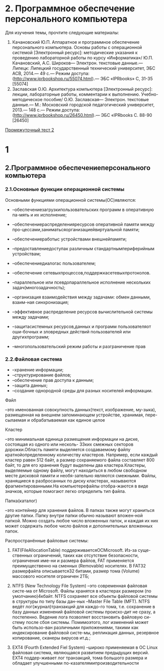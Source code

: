 # 2. Программное обеспечение персонального компьютера
Для изучения темы, прочтите следующие материалы:

1. Качановский Ю.П. Аппаратное и программное обеспечение персонального компьютера. Основы работы с операционной системой [Электронный ресурс]: методические указания к проведению лабораторной работы по курсу «Информатика»/ Ю.П. Качановский, А.С. Широков— Электрон. текстовые данные.— Липецк: Липецкий государственный технический университет, ЭБС АСВ, 2014.— 49 c.— Режим доступа: (http://www.iprbookshop.ru/55074.html).— ЭБС «IPRbooks» С, 31-35 [55074]
2. Заславская О.Ю. Архитектура компьютера [Электронный ресурс]: лекции, лабораторные работы, комментарии к выполнению. Учебно-методическое пособие/ О.Ю. Заславская— Электрон. текстовые данные.— М.: Московский городской педагогический университет, 2013.— 148 c.— Режим доступа: (http://www.iprbookshop.ru/26450.html).— ЭБС «IPRbooks С. 88-90 [26450]

 [Промежуточный тест 2](https://edu.rosdistant.ru/mod/quiz/view.php?id=32255)
 
 # 1
 ## 2.Программное обеспечениеперсонального компьютера
 
 ### 2.1.Основные функции операционной системы
 
 Основными функциями операционной системы(ОС)являются:
*   –обеспечениезагрузкипользовательских программ в оперативную па-мять и их исполнение;
*   –обеспечениераспределенияресурсов оперативной памяти между про-цессами,заниматьсяорганизациейвиртуальной памяти;
*   –обеспечениеработыс устройствами внешнейпамяти;
*   –предоставлениедоступак  различным стандартнымпериферийным устройствам;
*   –обеспечениедиалогас пользователем;
*   –обеспечение
сетевыхпроцессов,поддержкасетевыхпротоколов.

* –параллельное или псевдопараллельное исполнение нескольких задач(многозадачность);
* –организация взаимодействия между задачами: обмен данными, взаим-ная синхронизация;
* –эффективное распределение ресурсов вычислительной системы между задачами;
* –защитасистемных ресурсов,данных и программ пользователяот оши-бочных и зловредных действий пользователей или другихпрограмм;
* –многопользовательский режим работы и разграничение прав

### 2.2.Файловая система

* –хранение информации;
* –структурирование файлов;
* –обеспечение прав доступа к данным;
* –защита данных;
* –создание однородной среды для разных носителей информации.

Файл

–это именованная совокупность данных(текст, изображение, му-зыка), размещенная на внешнем запоминающем устройстве, хранимая, пере-сылаемая и обрабатываемая как единое целое

Кластер

–это минимальная единица размещения информации на диске, состоящая из одного или несколь-
33ких  смежных  секторов  дорожки.Область памяти  выделяется  создаваемому файлу кратнойопределенному количеству кластеров. Например, если каждый кластер равен 512 байт, а размер сохраняемого файла составляет 800 байт, то для его хранения будут выделены два кластера.Кластеры, выделяемые одному файлу, могут находиться в любом свободном месте дисковой памяти и необя-зательно являются смежными. Файлы, хранящиеся в разбросанных по диску кластерах, называются фрагментированными.На компьютерефайлы отобра-жаются в виде значков, которые помогают легко определить тип файла.

Папка(каталог)

–это контейнер для хранения файлов. В папках также могут храниться другие папки. Папку внутри папки обычно называют вложен-ной папкой. Можно создать любое число вложенных папок, и каждая их них может содержать любое число файлов и дополнительных вложенных папок.

Распространённые файловые системы:
1) FAT(FileAllocationTable) поддерживаетсяОСMicrosoft. Из-за суще-ственных ограничений, таких как отсутствие безопасности, ограничения име-ни  и  размера  файлов,  FAT  применяется  преимущественно  на  сменных (Removable) носителях. В FAT32 размерфайла описывается32 битами, размер тома (Volume) массового носителя ограничен 2ТБ;
2) NTFS (New Technology File System) –это современная файловая систе-ма от Microsoft. Файлы хранятся в кластерах размером (по умолчанию)4кбайт. NTFS сохраняет все объекты файловой системы в структуры по типу базы дан-ных –Master File Table (MFT). NTFS ведёт лог(журнал)транзакций для каждо-го тома, т.е. сохранение в базу данных изменений файловой системы происхо-дит не сразу, а постепенно. Ведение лога позволяет восстановить файловую си-стему после сбоя системы. Помимоэтого, лог изменений может быть использо-ван различными приложениями, такими как индексирование файловой систе-мы, репликация данных, резервное копирование, сканеры вирусов ит.д.;

3) EXT4 (Fourth Extended Fiel System) –широко применяемая в ОС Linux файловая система, являющаяся развитием предыдущих версий. EXT4 поддер-живает лог транзакций, тома большого размера и обладает улучшенными по-казателямипроизводительности


